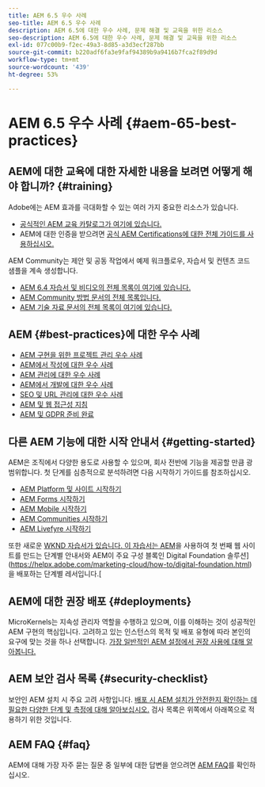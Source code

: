 ```yaml
---
title: AEM 6.5 우수 사례
seo-title: AEM 6.5 우수 사례
description: AEM 6.5에 대한 우수 사례, 문제 해결 및 교육을 위한 리소스
seo-description: AEM 6.5에 대한 우수 사례, 문제 해결 및 교육을 위한 리소스
exl-id: 077c00b9-f2ec-49a3-8d85-a3d3ecf287bb
source-git-commit: b220adf6fa3e9faf94389b9a9416b7fca2f89d9d
workflow-type: tm+mt
source-wordcount: '439'
ht-degree: 53%

---
```


# AEM 6.5 우수 사례 {#aem-65-best-practices}

## AEM에 대한 교육에 대한 자세한 내용을 보려면 어떻게 해야 합니까? {#training}

Adobe에는 AEM 효과를 극대화할 수 있는 여러 가지 중요한 리소스가 있습니다.

* [공식적인 AEM 교육 카탈로그가 여기에 있습니다.](https://training.adobe.com/training/current-courses.html#solution=adobeExperienceManager&amp;p=1)
* AEM에 대한 인증을 받으려면 [공식 AEM Certifications에 대한 전체 가이드를 사용하십시오.](https://training.adobe.com/certification/exams.html#p=1&amp;solution=adobeExperienceManager)

AEM Community는 제안 및 공동 작업에서 예제 워크플로우, 자습서 및 컨텐츠 코드 샘플을 계속 생성합니다.

* [AEM 6.4 자습서 및 비디오의 전체 목록이 여기에 있습니다.](https://helpx.adobe.com/kr/experience-manager/kt/index/aem-6-5-videos.html)
* [AEM Community 방법 문서의 전체 목록입니다.](https://helpx.adobe.com/kr/experience-manager/topics/how-to.html)
* [AEM 기술 자료 문서의 전체 목록이 여기에 있습니다.](https://helpx.adobe.com/kr/experience-manager/kb/index/full_kb_list.html)

## AEM {#best-practices}에 대한 우수 사례

* [AEM 구현을 위한 프로젝트 관리 우수 사례](/help/managing/best-practices.md)
* [AEM에서 작성에 대한 우수 사례](/help/sites-authoring/best-practices.md)
* [AEM 관리에 대한 우수 사례](/help/sites-administering/administer-best-practices.md)
* [AEM에서 개발에 대한 우수 사례](/help/sites-developing/best-practices.md)
* [SEO 및 URL 관리에 대한 우수 사례](/help/managing/seo-and-url-management.md)
* [AEM 및 웹 접근성 지침](/help/managing/web-accessibility.md)
* [AEM 및 GDPR 준비 완료](/help/managing/data-protection-and-privacy.md)

## 다른 AEM 기능에 대한 시작 안내서 {#getting-started}

AEM은 조직에서 다양한 용도로 사용할 수 있으며, 회사 전반에 기능을 제공할 만큼 광범위합니다. 첫 단계를 심층적으로 분석하려면 다음 시작하기 가이드를 참조하십시오.

* [AEM Platform 및 사이트 시작하기](/help/sites-deploying/deploy.md#getting-started)
* [AEM Forms 시작하기](/help/forms/using/introduction-aem-forms.md)
* [AEM Mobile 시작하기](/help/mobile/getting-started-aem-mobile.md)
* [AEM Communities 시작하기](/help/communities/getting-started.md)
* [AEM Livefyre 시작하기](https://answers.livefyre.com/developers/getting-started/)

또한 새로운 [WKND 자습서가 있습니다. 이 자습서는 AEM](https://docs.adobe.com/content/help/en/experience-manager-learn/getting-started-wknd-tutorial-develop/overview.html)을 사용하여 첫 번째 웹 사이트를 만드는 단계별 안내서와 AEM이 주요 구성 블록인 Digital Foundation 솔루션](https://helpx.adobe.com/marketing-cloud/how-to/digital-foundation.html)을 배포하는 단계별 레서입니다.[

## AEM에 대한 권장 배포 {#deployments}

MicroKernels는 지속성 관리자 역할을 수행하고 있으며, 이를 이해하는 것이 성공적인 AEM 구현의 핵심입니다. 고려하고 있는 인스턴스의 목적 및 배포 유형에 따라 본인의 요구에 맞는 것을 하나 선택합니다. [가장 일반적인 AEM 설정에서 권장 사용에 대해 알아봅니다.](/help/sites-deploying/recommended-deploys.md)

## AEM 보안 검사 목록 {#security-checklist}

보안인 AEM 설치 시 주요 고려 사항입니다. [배포 시 AEM 설치가 안전한지 확인하는 데 필요한 다양한 단계 및 측정에 대해 알아보십시오.](/help/sites-administering/security-checklist.md) 검사 목록은 위쪽에서 아래쪽으로 적용하기 위한 것입니다.

## AEM FAQ {#faq}

AEM에 대해 가장 자주 묻는 질문 중 일부에 대한 답변을 얻으려면 [AEM FAQ](/help/sites-administering/aem-faqs.md)를 확인하십시오.
